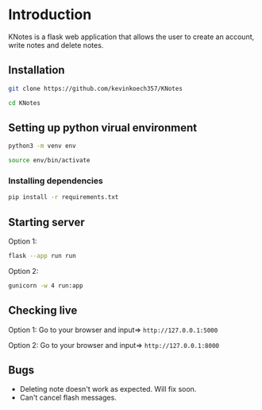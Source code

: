 # Introduction
KNotes is a flask web application that allows the user to create an account, write notes and delete notes.

## Installation
```bash
git clone https://github.com/kevinkoech357/KNotes

cd KNotes
```
## Setting up python virual environment
```bash
python3 -m venv env

source env/bin/activate
```
### Installing dependencies
```bash
pip install -r requirements.txt
```
## Starting server
Option 1:
```bash
flask --app run run
```
Option 2:
```bash
gunicorn -w 4 run:app
```
## Checking live
Option 1:
Go to your browser and input=> ```http://127.0.0.1:5000```

Option 2:
Go to your browser and input=> ```http://127.0.0.1:8000```

## Bugs
* Deleting note doesn't work as expected. Will fix soon.
* Can't cancel flash messages.
